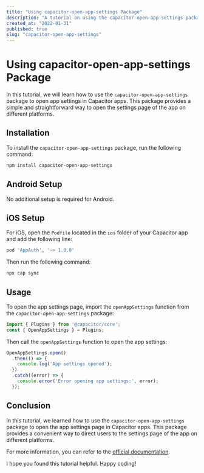 ```yaml
---
title: "Using capacitor-open-app-settings Package"
description: "A tutorial on using the capacitor-open-app-settings package to open app settings in Capacitor apps."
created_at: "2022-01-31"
published: true
slug: "capacitor-open-app-settings"
---
```


# Using capacitor-open-app-settings Package

In this tutorial, we will learn how to use the `capacitor-open-app-settings` package to open app settings in Capacitor apps. This package provides a simple and straightforward way to open the settings page of the app on different platforms.

## Installation

To install the `capacitor-open-app-settings` package, run the following command:

```bash
npm install capacitor-open-app-settings
```

## Android Setup

No additional setup is required for Android.

## iOS Setup

For iOS, open the `Podfile` located in the `ios` folder of your Capacitor app and add the following line:

```ruby
pod 'AppAuth', '~> 1.0.0'
```

Then run the following command:

```bash
npx cap sync
```

## Usage

To open the app settings page, import the `openAppSettings` function from the `capacitor-open-app-settings` package:

```javascript
import { Plugins } from '@capacitor/core';
const { OpenAppSettings } = Plugins;
```

Then call the `openAppSettings` function to open the app settings:

```javascript
OpenAppSettings.open()
  .then(() => {
    console.log('App settings opened');
  })
  .catch((error) => {
    console.error('Error opening app settings:', error);
  });
```

## Conclusion

In this tutorial, we learned how to use the `capacitor-open-app-settings` package to open the app settings page in Capacitor apps. This package provides a convenient way to direct users to the settings page of the app on different platforms.

For more information, you can refer to the [official documentation](https://capacitorjs.com/docs/apis/open-app-settings).

I hope you found this tutorial helpful. Happy coding!